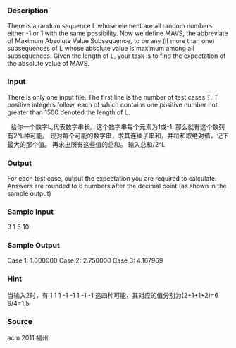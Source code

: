 
### Description
There is a random sequence L whose element are all random numbers either -1 or 1 with the same possibility. Now we define MAVS, the abbreviate of Maximum Absolute Value Subsequence, to be any (if more than one) subsequences of L whose absolute value is maximum among all subsequences. Given the length of L, your task is to find the expectation of the absolute value of MAVS.

### Input
There is only one input file. The first line is the number of test cases T. T positive integers follow, each of which contains one positive number not greater than 1500 denoted the length of L.

 
给你一个数字L,代表数字串长。这个数字串每个元素为1或-1.
那么就有这个数列有2^L种可能。
现对每个可能的数字串，求其连续子串和，并将和取绝对值，记下最大的那个值。
再求出所有这些值的总和。
输入总和/2^L
### Output
For each test case, output the expectation you are required to calculate. Answers are rounded to 6 numbers after the decimal point.(as shown in the sample output)

### Sample Input
3
1
5
10

### Sample Output
Case 1: 1.000000
Case 2: 2.750000
Case 3: 4.167969

### Hint
当输入2时，有
1 1
1 -1
-1 1
-1 -1
这四种可能，其对应的值分别为(2+1+1+2)=6
6/4=1.5
### Source
acm 2011 福州